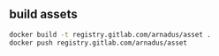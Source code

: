 ## build assets


```bash
docker build -t registry.gitlab.com/arnadus/asset .
docker push registry.gitlab.com/arnadus/asset

```
